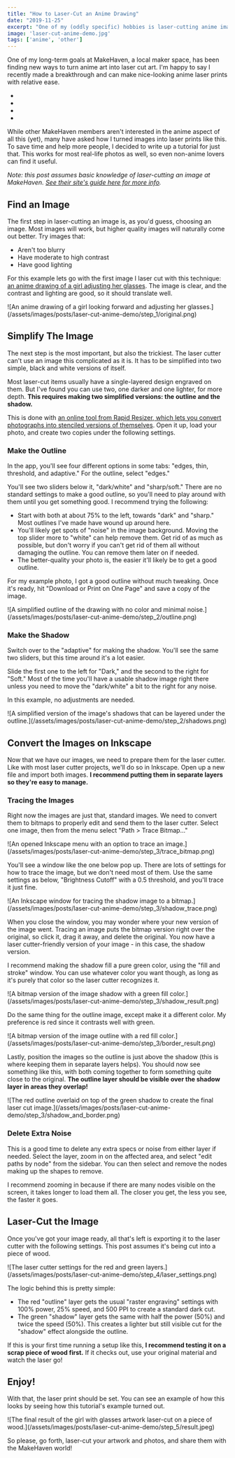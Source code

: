 ```yaml
---
title: "How to Laser-Cut an Anime Drawing"
date: "2019-11-25"
excerpt: "One of my (oddly specific) hobbies is laser-cutting anime images. A few MakeHaven members have been curious how, so I wrote a tutorial on making your own."
image: 'laser-cut-anime-demo.jpg'
tags: ['anime', 'other']
---
```


One of my long-term goals at MakeHaven, a local maker space, has been finding new ways to turn anime art into laser cut art. I'm happy to say I recently made a breakthrough and can make nice-looking anime laser prints with relative ease.

<ul class="flex mb-2 flex-row flex-wrap items-center justify-around list-reset">
  <li class="w-1/2 sm:w-1/4 p-1 mb-0">
    <img src="/assets/images/posts/laser-cut-anime-demo/examples/1.jpg" alt="" />
  </li>
  <li class="w-1/2 sm:w-1/4 p-1 mb-0">
    <img src="/assets/images/posts/laser-cut-anime-demo/examples/3.jpg" alt="" />
  </li>
  <li class="w-1/2 sm:w-1/4 p-1 mb-0">
    <img src="/assets/images/posts/laser-cut-anime-demo/examples/4.jpeg" alt="" />
  </li>
  <li class="w-1/2 sm:w-1/4 p-1 mb-0">
    <img src="/assets/images/posts/laser-cut-anime-demo/examples/5.jpeg" alt="" />
  </li>
</ul>

While other MakeHaven members aren't interested in the anime aspect of all this (yet), many have asked how I turned images into laser prints like this. To save time and help more people, I decided to write up a tutorial for just that. This works for most real-life photos as well, so even non-anime lovers can find it useful.

_Note: this post assumes basic knowledge of laser-cutting an image at MakeHaven. [See their site's guide here for more info](https://www.makehaven.org/i/424)._

## Find an Image

The first step in laser-cutting an image is, as you'd guess, choosing an image. Most images will work, but higher quality images will naturally come out better. Try images that:

- Aren't too blurry
- Have moderate to high contrast
- Have good lighting

For this example lets go with the first image I laser cut with this technique: [an anime drawing of a girl adjusting her glasses](https://safebooru.org/index.php?page=post&s=view&id=2444294). The image is clear, and the contrast and lighting are good, so it should translate well.

<span class="block mx-auto sm:w-1/2">
 ![An anime drawing of a girl looking forward and adjusting her glasses.](/assets/images/posts/laser-cut-anime-demo/step_1/original.png)
</span>

## Simplify The Image

The next step is the most important, but also the trickiest. The laser cutter can't use an image this complicated as it is. It has to be simplified into two simple, black and white versions of itself.

Most laser-cut items usually have a single-layered design engraved on them. But I've found you can use two, one darker and one lighter, for more depth. **This requires making two simplified versions: the outline and the shadow.**

This is done with [an online tool from Rapid Resizer, which lets you convert photographs into stenciled versions of themselves](https://online.rapidresizer.com/photograph-to-pattern.php). Open it up, load your photo, and create two copies under the following settings.

### Make the Outline

In the app, you'll see four different options in some tabs: "edges, thin, threshold, and adaptive." For the outline, select "edges."

You'll see two sliders below it, "dark/white" and "sharp/soft." There are no standard settings to make a good outline, so you'll need to play around with them until you get something good. I recommend trying the following:

- Start with both at about 75% to the left, towards "dark" and "sharp." Most outlines I've made have wound up around here.
- You'll likely get spots of "noise" in the image background. Moving the top slider more to "white" can help remove them. Get rid of as much as possible, but don't worry if you can't get rid of them all without damaging the outline. You can remove them later on if needed.
- The better-quality your photo is, the easier it'll likely be to get a good outline.

For my example photo, I got a good outline without much tweaking. Once it's ready, hit "Download or Print on One Page" and save a copy of the image.

<span class="block mx-auto sm:w-3/4">
 ![A simplified outline of the drawing with no color and minimal noise.](/assets/images/posts/laser-cut-anime-demo/step_2/outline.png)
</span>

### Make the Shadow

Switch over to the "adaptive" for making the shadow. You'll see the same two sliders, but this time around it's a lot easier.

Slide the first one to the left for "Dark," and the second to the right for "Soft." Most of the time you'll have a usable shadow image right there unless you need to move the "dark/white" a bit to the right for any noise.

In this example, no adjustments are needed.

<span class="block mx-auto sm:w-3/4">
 ![A simplified version of the image's shadows that can be layered under the outline.](/assets/images/posts/laser-cut-anime-demo/step_2/shadows.png)
</span>

## Convert the Images on Inkscape

Now that we have our images, we need to prepare them for the laser cutter. Like with most laser cutter projects, we'll do so in Inkscape. Open up a new file and import both images. **I recommend putting them in separate layers so they're easy to manage.**

### Tracing the Images

Right now the images are just that, standard images. We need to convert them to bitmaps to properly edit and send them to the laser cutter. Select one image, then from the menu select "Path > Trace Bitmap..."

<span class="block mx-auto sm:w-1/2">
 ![An opened Inkscape menu with an option to trace an image.](/assets/images/posts/laser-cut-anime-demo/step_3/trace_bitmap.png)
</span>

You'll see a window like the one below pop up. There are lots of settings for how to trace the image, but we don't need most of them. Use the same settings as below, "Brightness Cutoff" with a 0.5 threshold, and you'll trace it just fine.

<span class="block mx-auto sm:w-3/4">
 ![An Inkscape window for tracing the shadow image to a bitmap.](/assets/images/posts/laser-cut-anime-demo/step_3/shadow_trace.png)
</span>

When you close the window, you may wonder where your new version of the image went. Tracing an image puts the bitmap version right over the original, so click it, drag it away, and delete the original. You now have a laser cutter-friendly version of your image - in this case, the shadow version.

I recommend making the shadow fill a pure green color, using the "fill and stroke" window. You can use whatever color you want though, as long as it's purely that color so the laser cutter recognizes it.

<span class="block mx-auto sm:w-3/4">
 ![A bitmap version of the image shadow with a green fill color.](/assets/images/posts/laser-cut-anime-demo/step_3/shadow_result.png)
</span>

Do the same thing for the outline image, except make it a different color. My preference is red since it contrasts well with green.

<span class="block mx-auto sm:w-3/4">
 ![A bitmap version of the image outline with a red fill color.](/assets/images/posts/laser-cut-anime-demo/step_3/border_result.png)
</span>

Lastly, position the images so the outline is just above the shadow (this is where keeping them in separate layers helps). You should now see something like this, with both coming together to form something quite close to the original. **The outline layer should be visible over the shadow layer in areas they overlap!**

<span class="block mx-auto sm:w-3/4">
 ![The red outline overlaid on top of the green shadow to create the final laser cut image.](/assets/images/posts/laser-cut-anime-demo/step_3/shadow_and_border.png)
</span>

### Delete Extra Noise

This is a good time to delete any extra specs or noise from either layer if needed. Select the layer, zoom in on the affected area, and select "edit paths by node" from the sidebar. You can then select and remove the nodes making up the shapes to remove.

I recommend zooming in because if there are many nodes visible on the screen, it takes longer to load them all. The closer you get, the less you see, the faster it goes.

## Laser-Cut the Image

Once you've got your image ready, all that's left is exporting it to the laser cutter with the following settings. This post assumes it's being cut into a piece of wood.

<span class="block mx-auto sm:w-1/2">
 ![The laser cutter settings for the red and green layers.](/assets/images/posts/laser-cut-anime-demo/step_4/laser_settings.png)
</span>

The logic behind this is pretty simple:

- The red "outline" layer gets the usual "raster engraving" settings with 100% power, 25% speed, and 500 PPI to create a standard dark cut.
- The green "shadow" layer gets the same with half the power (50%) and twice the speed (50%). This creates a lighter but still visible cut for the "shadow" effect alongside the outline.

If this is your first time running a setup like this, **I recommend testing it on a scrap piece of wood first.** If it checks out, use your original material and watch the laser go!

## Enjoy!

With that, the laser print should be set. You can see an example of how this looks by seeing how this tutorial's example turned out.

<span class="block mx-auto sm:w-1/2">
 ![The final result of the girl with glasses artwork laser-cut on a piece of wood.](/assets/images/posts/laser-cut-anime-demo/step_5/result.jpeg)
</span>

So please, go forth, laser-cut your artwork and photos, and share them with the MakeHaven world!
